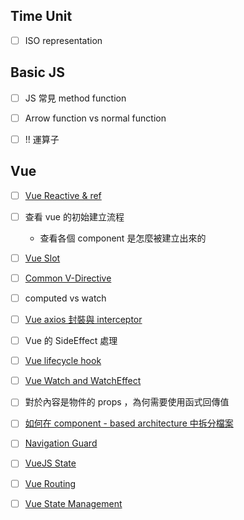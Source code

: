 
## Time Unit

- [ ] ISO representation

## Basic JS

- [ ] JS 常見 method function

- [ ] Arrow function vs normal function

- [ ] !! 運算子

## Vue

- [ ] [Vue Reactive & ref](<./VueJS/Vue Reactive & ref>)

- [ ] 查看 vue 的初始建立流程
	+ 查看各個 component 是怎麼被建立出來的

- [ ] [Vue Slot](<./VueJS/Vue Slot>)

- [ ] [Common V-Directive](<./VueJS/V-Directive/Common V-Directive>)

- [ ] computed vs watch

- [ ] [Vue axios 封裝與 interceptor](<Vue axios 封裝與 interceptor>)  

- [ ] Vue 的 SideEffect 處理

- [ ] [Vue lifecycle hook](<Vue lifecycle hook>)

- [ ] [Vue Watch and WatchEffect](<Vue Watch and WatchEffect>)

- [ ] 對於內容是物件的 props ，為何需要使用函式回傳值

- [ ] [如何在 component - based architecture 中拆分檔案](<如何在 component - based architecture 中拆分檔案>)

- [ ] [Navigation Guard](<./VueJS/Navigation Guard>)

- [ ] [VueJS State](<./VueJS/VueJS State>)

- [ ]  [Vue Routing](<./VueJS/Vue Routing>)

- [ ] [Vue State Management](<./VueJS/Vue State Management>) 
